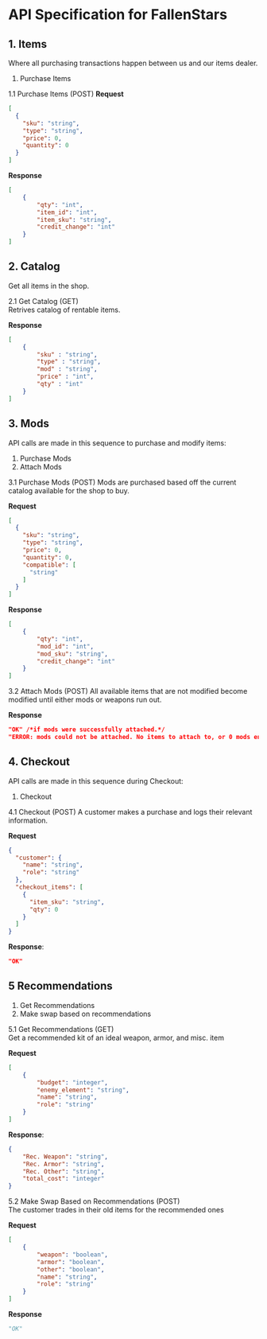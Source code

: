 # API Specification for FallenStars 

## 1. Items
Where all purchasing transactions happen between us and our items dealer.
1. Purchase Items

1.1 Purchase Items (POST)
**Request**
```json
[
  {
    "sku": "string",
    "type": "string",
    "price": 0,
    "quantity": 0
  }
]
```

**Response**
```json
[
    {
        "qty": "int", 
        "item_id": "int",
        "item_sku": "string", 
        "credit_change": "int"
    }
]
```

## 2. Catalog 
Get all items in the shop.

2.1 Get Catalog (GET)   
Retrives catalog of rentable items. 

**Response**
```json
[
    {
        "sku" : "string", 
        "type" : "string",
        "mod" : "string",
        "price" : "int",
        "qty" : "int"
    }      
]
```

## 3. Mods
API calls are made in this sequence to purchase and modify items:
1. Purchase Mods
2. Attach Mods

3.1 Purchase Mods (POST) 
Mods are purchased based off the current catalog available for the shop to buy.

**Request**
```json
[
  {
    "sku": "string",
    "type": "string",
    "price": 0,
    "quantity": 0,
    "compatible": [
      "string"
    ]
  }
]
```

**Response**
```json
[
    {
        "qty": "int", 
        "mod_id": "int",
        "mod_sku": "string", 
        "credit_change": "int"
    }
]
```

3.2 Attach Mods (POST) 
All available items that are not modified become modified until either mods or weapons run out.

**Response**
```json
"OK" /*if mods were successfully attached.*/
"ERROR: mods could not be attached. No items to attach to, or 0 mods entered." /*else.*/
```

##  4. Checkout
API calls are made in this sequence during Checkout: 
1. Checkout

4.1 Checkout (POST)
A customer makes a purchase and logs their relevant information.

**Request**
```json
{
  "customer": {
    "name": "string",
    "role": "string"
  },
  "checkout_items": [
    {
      "item_sku": "string",
      "qty": 0
    }
  ]
}
```

**Response**:
```json
"OK"
```

## 5 Recommendations
1. Get Recommendations
2. Make swap based on recommendations

5.1 Get Recommendations (GET)   
Get a recommended kit of an ideal weapon, armor, and misc. item

**Request**
```json
[
    {
        "budget": "integer",
        "enemy_element": "string",
        "name": "string",
        "role": "string"
    }
]
```

**Response**:

```json
{
    "Rec. Weapon": "string",
    "Rec. Armor": "string",
    "Rec. Other": "string",
    "total_cost": "integer"
}
```

5.2 Make Swap Based on Recommendations (POST)   
The customer trades in their old items for the recommended ones

**Request**
```json
[
    {
        "weapon": "boolean",
        "armor": "boolean",
        "other": "boolean",
        "name": "string",
        "role": "string"
    }
]
```
**Response**
```python 3
"OK"
```